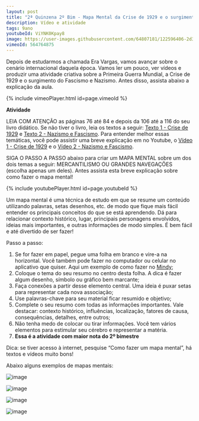 ```yaml
---
layout: post
title: "2ª Quinzena 2º Bim - Mapa Mental da Crise de 1929 e o surgimento do Fascismo"
description: Vídeo e atividade
tags: 9ano
youtubeId: ViYNK0Kpay8
image: https://user-images.githubusercontent.com/64807181/122596406-2d371100-d040-11eb-98d7-b231575496a7.png
vimeoId: 564764875
---
```


Depois de estudarmos a chamada Era Vargas, vamos avançar sobre o cenário internacional daquela época. Vamos ler um pouco, ver vídeos e produzir uma atividade criativa sobre a Primeira Guerra Mundial, a Crise de 1929 e o surgimento do Fascismo e Nazismo. Antes disso, assista abaixo a explicação da aula.

{% include vimeoPlayer.html id=page.vimeoId %}

**Atividade**

LEIA COM ATENÇÃO as páginas 76 até 84 e depois da 106 até a 116 do seu livro didático. Se não tiver o livro, leia os textos a seguir: [Texto 1 - Crise de 1929](https://brasilescola.uol.com.br/historiag/crise29.htm) e [Texto 2 - Nazismo e Fascismo](https://www.coladaweb.com/historia/nazismo-e-fascismo). Para entender melhor essas temáticas, você pode assistir uma breve explicação em no Youtube, o [Vídeo 1 - Crise de 1929](https://www.youtube.com/watch?v=q8Kg1exQzIU) e o [Vídeo 2 - Nazismo e Fascismo](https://youtu.be/bbi-OzMtslc). 

SIGA O PASSO A PASSO abaixo para criar um MAPA MENTAL sobre um dos dois temas a seguir: MERCANTILISMO OU GRANDES NAVEGAÇÕES (escolha apenas um deles). Antes assista esta breve explicação sobre como fazer o mapa mental!

{% include youtubePlayer.html id=page.youtubeId %}

Um mapa mental é uma técnica de estudo em que se resume um conteúdo utilizando palavras, setas desenhos, etc. de modo que fique mais fácil entender os principais conceitos do que se está aprendendo. Dá para relacionar contexto histórico, lugar, principais personagens envolvidos, ideias mais importantes, e outras informações de modo simples. É bem fácil e até divertido de ser fazer!

Passo a passo:

1. Se for fazer em papel, pegue uma folha em branco e vire-a na horizontal. Você também pode fazer no computador ou celular no aplicativo que quiser. Aqui um exemplo de como fazer no [Mindy](https://www.techtudo.com.br/dicas-e-tutoriais/2021/04/aplicativo-para-fazer-mapa-mental-no-celular-como-usar-o-mindly.ghtml);
2. Coloque o tema do seu resumo no centro desta folha. A dica é fazer algum desenho, símbolo ou gráfico bem marcante;
3. Faça conexões a partir desse elemento central. Uma ideia é puxar setas para representar cada nova associação;
4. Use palavras-chave para seu material ficar resumido e objetivo;
5. Complete o seu resumo com todas as informações importantes. Vale destacar: contexto histórico, influências, localização, fatores de causa, consequências, detalhes, entre outros;
6. Não tenha medo de colocar ou tirar informações. Você tem vários elementos para estimular seu cérebro e representar a matéria.
7. **Essa é a atividade com maior nota do 2º bimestre**

Dica: se tiver acesso à internet, pesquise “Como fazer um mapa mental”, há textos e vídeos muito bons!

Abaixo alguns exemplos de mapas mentais:

![image](https://user-images.githubusercontent.com/64807181/122596240-f103b080-d03f-11eb-9357-ed8cddd11714.png)

![image](https://user-images.githubusercontent.com/64807181/122596031-af730580-d03f-11eb-99dc-de1aeb18a347.png)

![image](https://user-images.githubusercontent.com/64807181/122596406-2d371100-d040-11eb-98d7-b231575496a7.png)

![image](https://user-images.githubusercontent.com/64807181/122596445-4344d180-d040-11eb-9b37-c1db015d7178.png)


